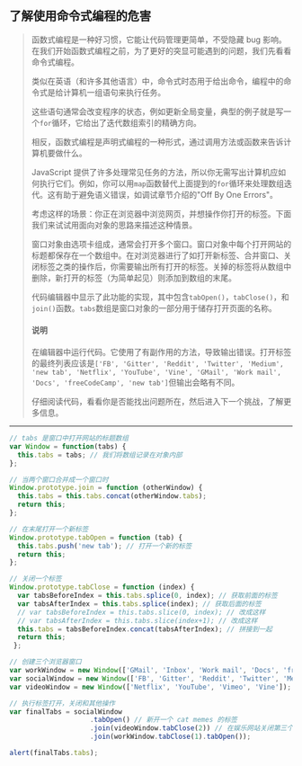 ## 了解使用命令式编程的危害

> 函数式编程是一种好习惯，它能让代码管理更简单，不受隐藏 bug 影响。在我们开始函数式编程之前，为了更好的突显可能遇到的问题，我们先看看命令式编程。
>
> 类似在英语（和许多其他语言）中，命令式时态用于给出命令，编程中的命令式是给计算机一组语句来执行任务。
>
> 这些语句通常会改变程序的状态，例如更新全局变量，典型的例子就是写一个`for`循环，它给出了迭代数组索引的精确方向。
>
> 相反，函数式编程是声明式编程的一种形式，通过调用方法或函数来告诉计算机要做什么。
>
> JavaScript 提供了许多处理常见任务的方法，所以你无需写出计算机应如何执行它们。例如，你可以用`map`函数替代上面提到的`for`循环来处理数组迭代。这有助于避免语义错误，如调试章节介绍的"Off By One Errors"。
>
> 考虑这样的场景：你正在浏览器中浏览网页，并想操作你打开的标签。下面我们来试试用面向对象的思路来描述这种情景。
>
> 窗口对象由选项卡组成，通常会打开多个窗口。窗口对象中每个打开网站的标题都保存在一个数组中。在对浏览器进行了如打开新标签、合并窗口、关闭标签之类的操作后，你需要输出所有打开的标签。关掉的标签将从数组中删除，新打开的标签（为简单起见）则添加到数组的末尾。
>
> 代码编辑器中显示了此功能的实现，其中包含`tabOpen()`，`tabClose()`，和`join()`函数。`tabs`数组是窗口对象的一部分用于储存打开页面的名称。
>
> #### 说明
>
> 在编辑器中运行代码。它使用了有副作用的方法，导致输出错误。打开标签的最终列表应该是`['FB', 'Gitter', 'Reddit', 'Twitter', 'Medium', 'new tab', 'Netflix', 'YouTube', 'Vine', 'GMail', 'Work mail', 'Docs', 'freeCodeCamp', 'new tab']`但输出会略有不同。
>
> 仔细阅读代码，看看你是否能找出问题所在，然后进入下一个挑战，了解更多信息。

---

```js
// tabs 是窗口中打开网站的标题数组
var Window = function(tabs) {
  this.tabs = tabs; // 我们将数组记录在对象内部
};

// 当两个窗口合并成一个窗口时
Window.prototype.join = function (otherWindow) {
  this.tabs = this.tabs.concat(otherWindow.tabs);
  return this;
};

// 在末尾打开一个新标签
Window.prototype.tabOpen = function (tab) {
  this.tabs.push('new tab'); // 打开一个新的标签
  return this;
};

// 关闭一个标签
Window.prototype.tabClose = function (index) {
  var tabsBeforeIndex = this.tabs.splice(0, index); // 获取前面的标签
  var tabsAfterIndex = this.tabs.splice(index); // 获取后面的标签
  // var tabsBeforeIndex = this.tabs.slice(0, index); // 改成这样
  // var tabsAfterIndex = this.tabs.slice(index+1); // 改成这样
  this.tabs = tabsBeforeIndex.concat(tabsAfterIndex); // 拼接到一起
  return this;
 };

// 创建三个浏览器窗口
var workWindow = new Window(['GMail', 'Inbox', 'Work mail', 'Docs', 'freeCodeCamp']); // 邮箱、文档及其他与工作相关的网站
var socialWindow = new Window(['FB', 'Gitter', 'Reddit', 'Twitter', 'Medium']); // 社交网站
var videoWindow = new Window(['Netflix', 'YouTube', 'Vimeo', 'Vine']); // 娱乐网站

// 执行标签打开，关闭和其他操作
var finalTabs = socialWindow
                    .tabOpen() // 新开一个 cat memes 的标签
                    .join(videoWindow.tabClose(2)) // 在娱乐网站关闭第三个标签，加入数组
                    .join(workWindow.tabClose(1).tabOpen());

alert(finalTabs.tabs);
```

